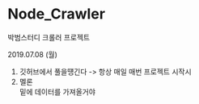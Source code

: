 # Node_Crawler
박범스터디 크롤러 프로젝트

2019.07.08 (월)
1. 깃허브에서 풀을떙긴다 -> 항상 매일 매번 프로젝트 시작시
2. 멜론 <div class="wrap_song_info"> 밑에 데이터를 가져올거야